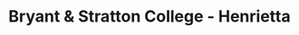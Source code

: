 ---
layout: repo
title: "Bryant & Stratton College - Henrietta"
id: 22595
permalink: repos/22595/
---